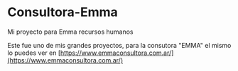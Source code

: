 # Consultora-Emma
Mi proyecto para Emma recursos humanos

Este fue uno de mis grandes proyectos, para la consutora "EMMA"
el mismo lo puedes ver en [https://www.emmaconsultora.com.ar/](https://www.emmaconsultora.com.ar/)
